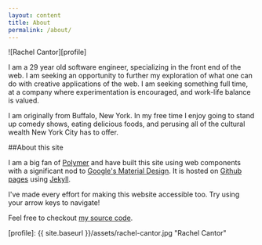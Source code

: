 ```yaml
---
layout: content
title: About
permalink: /about/
---
```


![Rachel Cantor][profile]

I am a 29 year old software engineer, specializing in the front end of the web. I am seeking an opportunity to further my exploration of what one can do with creative applications of the web. I am seeking something full time, at a company where experimentation is encouraged, and work-life balance is valued. 

I am originally from Buffalo, New York. In my free time I enjoy going to stand up comedy shows, eating delicious foods, and perusing all of the cultural wealth New York City has to offer.

##About this site

I am a big fan of [Polymer][1] and have built this site using web components with a significant nod to [Google's Material Design][2]. It is hosted on [Github pages][3] using [Jekyll][4].

I've made every effort for making this website accessible too. Try using your arrow keys to navigate!

Feel free to checkout [my source code][5].

[1]: https://www.polymer-project.org
[2]: https://www.google.com/design/
[3]: https://pages.github.com
[4]: http://www.jekyllrb.com
[5]: https://github.com/rachelslurs/rachelslurs.github.com

[profile]: {{ site.baseurl }}/assets/rachel-cantor.jpg "Rachel Cantor"
